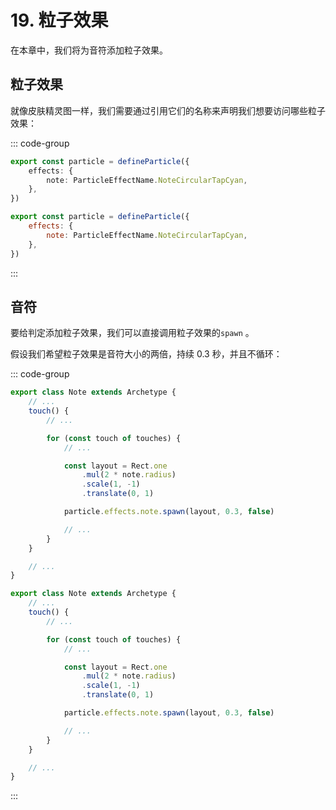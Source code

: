 # 19. 粒子效果

在本章中，我们将为音符添加粒子效果。

## 粒子效果

就像皮肤精灵图一样，我们需要通过引用它们的名称来声明我们想要访问哪些粒子效果：

::: code-group

```TypeScript
export const particle = defineParticle({
    effects: {
        note: ParticleEffectName.NoteCircularTapCyan,
    },
})
```

```JavaScript
export const particle = defineParticle({
    effects: {
        note: ParticleEffectName.NoteCircularTapCyan,
    },
})
```

:::

## 音符

要给判定添加粒子效果，我们可以直接调用粒子效果的`spawn` 。

假设我们希望粒子效果是音符大小的两倍，持续 0.3 秒，并且不循环：

::: code-group

```TypeScript
export class Note extends Archetype {
    // ...
    touch() {
        // ...

        for (const touch of touches) {
            // ...

            const layout = Rect.one
                .mul(2 * note.radius)
                .scale(1, -1)
                .translate(0, 1)

            particle.effects.note.spawn(layout, 0.3, false)

            // ...
        }
    }

    // ...
}
```

```JavaScript
export class Note extends Archetype {
    // ...
    touch() {
        // ...

        for (const touch of touches) {
            // ...

            const layout = Rect.one
                .mul(2 * note.radius)
                .scale(1, -1)
                .translate(0, 1)

            particle.effects.note.spawn(layout, 0.3, false)

            // ...
        }
    }

    // ...
}
```

:::
